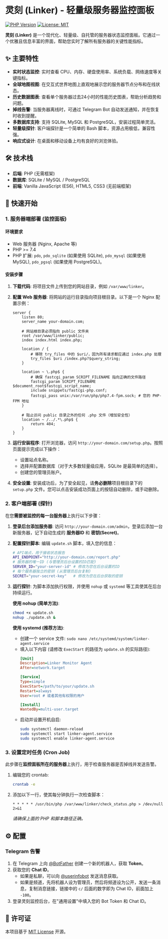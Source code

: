 # 灵刻 (Linker) - 轻量级服务器监控面板

[![PHP Version](https://img.shields.io/badge/php-%3E=7.4-8892BF.svg)](https://www.php.net/)
[![License: MIT](https://img.shields.io/badge/License-MIT-yellow.svg)](https://opensource.org/licenses/MIT)

**灵刻 (Linker)** 是一个现代化、轻量级、自托管的服务器状态监控面板。它通过一个优雅且信息丰富的界面，帮助您实时了解所有服务器的关键性能指标。


## ✨ 主要特性

- **实时状态监控**: 实时查看 CPU、内存、硬盘使用率、系统负载、网络速度等关键指标。
- **全球地图视图**: 在交互式世界地图上直观地展示您的服务器节点分布和在线状态。
- **历史数据图表**: 查看单个服务器过去24小时的性能历史图表，帮助分析趋势和问题。
- **掉线告警**: 当服务器离线时，可通过 Telegram Bot 自动发送通知，并在恢复时收到提醒。
- **多数据库支持**: 支持 SQLite, MySQL 和 PostgreSQL，安装过程简单灵活。
- **轻量级探针**: 客户端探针是一个简单的 Bash 脚本，资源占用极低，兼容性强。
- **响应式设计**: 在桌面和移动设备上均有良好的浏览体验。

## 🛠️ 技术栈

- **后端**: PHP (无需框架)
- **数据库**: SQLite / MySQL / PostgreSQL
- **前端**: Vanilla JavaScript (ES6), HTML5, CSS3 (无前端框架)

## 🚀 快速开始

### 1. 服务器端部署 (监控面板)

#### 环境要求
- Web 服务器 (Nginx, Apache 等)
- PHP >= 7.4
- PHP 扩展: `pdo`, `pdo_sqlite` (如果使用 SQLite), `pdo_mysql` (如果使用 MySQL), `pdo_pgsql` (如果使用 PostgreSQL)。

#### 安装步骤
1.  **下载代码**:
    将项目文件上传到您的网站目录，例如 `/var/www/linker`。

2.  **配置 Web 服务器**:
    将网站的运行目录指向项目根目录。以下是一个 Nginx 配置示例：
    ```nginx
    server {
        listen 80;
        server_name your-domain.com;
        
        # 网站根目录必须指向 public 文件夹
        root /var/www/linker/public; 
        index index.html index.php;

        location / {
            # 移除 try_files 中的 $uri/，因为所有请求都应通过 index.php 处理
            try_files $uri /index.php?$query_string;
        }

        location ~ \.php$ {
            # 确保 fastcgi_param SCRIPT_FILENAME 指向正确的文件路径
            fastcgi_param SCRIPT_FILENAME $document_root$fastcgi_script_name;
            include snippets/fastcgi-php.conf;
            fastcgi_pass unix:/var/run/php/php7.4-fpm.sock; # 您的 PHP-FPM 地址
        }

        # 阻止访问 public 目录之外的任何 .php 文件（增加安全性）
        location ~ /../.*\.php$ {
            return 404;
        }
    }
    ```

3.  **运行安装程序**:
    打开浏览器，访问 `http://your-domain.com/setup.php`。按照页面提示完成以下操作：
    -   设置站点名称。
    -   选择并配置数据库（对于大多数轻量级应用，SQLite 是最简单的选择）。
    -   创建您的管理员账户。

4.  **安全设置**:
    安装成功后，为了安全起见，请**务必删除**项目根目录下的 `setup.php` 文件。您可以点击安装成功页面上的按钮自动删除，或手动删除。

### 2. 客户端部署 (探针)

在您**需要被监控的每一台服务器**上执行以下步骤：

1.  **登录后台添加服务器**:
    访问 `http://your-domain.com/admin`，登录后添加一台新服务器，记下自动生成的 **服务器ID** 和 **密钥(Secret)**。

2.  **配置探针脚本**:
    编辑 `update.sh` 脚本，填入您的信息：
    ```bash
    # API端点，用于接收状态报告
    API_ENDPOINT="http://your-domain.com/report.php"
    # 服务器的唯一ID (与管理员后台设置的ID匹配)
    SERVER_ID="your-server-id" # 修改为您在后台设置的ID
    # 每个服务器独立的密钥 (从管理员后台复制)
    SECRET="your-secret-key"   # 修改为您在后台获取的密钥
    ```

3.  **运行探针**:
    为脚本添加执行权限，并使用 `nohup` 或 `systemd` 等工具使其在后台持续运行。

    **使用 nohup (简单方法)**:
    ```bash
    chmod +x update.sh
    nohup ./update.sh &
    ```

    **使用 systemd (推荐方法)**:
    -   创建一个 service 文件: `sudo nano /etc/systemd/system/linker-agent.service`
    -   填入以下内容 (请修改 `ExecStart` 的路径为 `update.sh` 的实际路径):
        ```ini
        [Unit]
        Description=Linker Monitor Agent
        After=network.target

        [Service]
        Type=simple
        ExecStart=/path/to/your/update.sh
        Restart=always
        User=root # 或者其他有权限的用户

        [Install]
        WantedBy=multi-user.target
        ```
    -   启动并设置开机自启:
        ```bash
        sudo systemctl daemon-reload
        sudo systemctl start linker-agent.service
        sudo systemctl enable linker-agent.service
        ```

### 3. 设置定时任务 (Cron Job)

此步骤在**监控面板所在的服务器**上执行，用于检查服务器是否掉线并发送告警。

1.  编辑您的 crontab:
    ```bash
    crontab -e
    ```

2.  添加以下一行，使其每分钟执行一次检查脚本：
    ```crontab
    * * * * * /usr/bin/php /var/www/linker/check_status.php > /dev/null 2>&1
    ```
    *请确保上面的 PHP 和脚本路径正确。*

## ⚙️ 配置

### Telegram 告警
1.  在 Telegram 上向 [@BotFather](https://t.me/BotFather) 创建一个新的机器人，获取 **Token**。
2.  获取您的 **Chat ID**。
    -   如果是私聊，可以向 [@userinfobot](https://t.me/userinfobot) 发送消息获取。
    -   如果是频道，先将机器人设为管理员，然后将频道设为公开，发送一条消息，复制消息链接，链接中的 `c/` 后面的数字即为 Chat ID，前面加上 `-100`。
3.  登录灵刻监控后台，在"通用设置"中填入您的 Bot Token 和 Chat ID。

## 📄 许可证

本项目基于 [MIT License](https://opensource.org/licenses/MIT) 开源。
